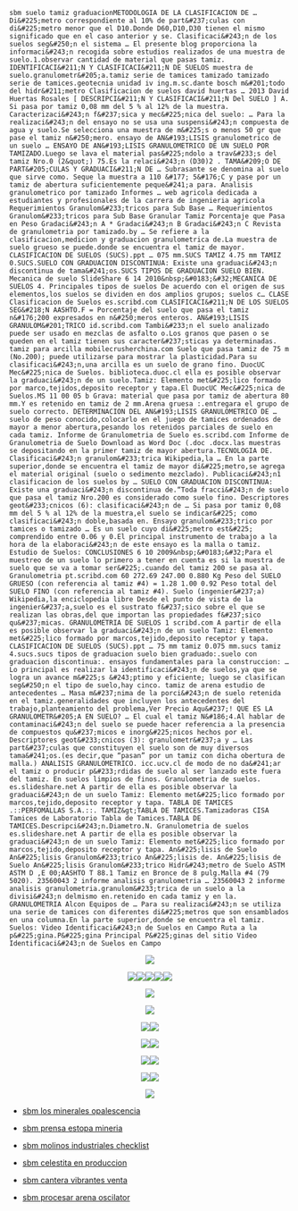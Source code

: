 
```
sbm suelo tamiz graduacionMETODOLOGIA DE LA CLASIFICACION DE … Di&#225;metro correspondiente al 10% de part&#237;culas con di&#225;metro menor que el D10.Donde D60,D10,D30 tienen el mismo significado que en el caso anterior y se. Clasificaci&#243;n de los suelos seg&#250;n el sistema … El presente blog proporciona la informaci&#243;n recogida sobre estudios realizados de una muestra de suelo.1.observar cantidad de material que pasas tamiz. IDENTIFICACI&#211;N Y CLASIFICACI&#211;N DE SUELOS muestra de suelo.granulometr&#205;a.tamiz serie de tamices tamizado tamizado serie de tamices.geotecnia unidad iv ing.m.sc.dante bosch m&#201;todo del hidr&#211;metro Clasificacion de suelos david huertas … 2013 David Huertas Rosales [ DESCRIPCI&#211;N Y CLASIFICACI&#211;N Del SUELO ] A. Si pasa por tamiz 0,08 mm del 5 % al 12% de la muestra. Caracterizaci&#243;n f&#237;sica y mec&#225;nica del suelo: … Para la realizaci&#243;n del ensayo no se usa una suspensi&#243;n compuesta de agua y suelo.Se selecciona una muestra de m&#225;s o menos 50 gr que pase el tamiz n&#250;mero. ensayo de AN&#193;LISIS granulometrico de un suelo … ENSAYO DE AN&#193;LISIS GRANULOMETRICO DE UN SUELO POR TAMIZADO.Luego se lava el material pas&#225;ndolo a trav&#233;s del tamiz Nro.0 (2&quot;) 75.Es la relaci&#243;n (D30)2 . TAMA&#209;O DE PART&#205;CULAS Y GRADUACI&#211;N DE … Subrasante se denomina al suelo que sirve como. Seque la muestra a 110 &#177; 5&#176;C y pase por un tamiz de abertura suficientemente peque&#241;a para. Analisis granulometrico por tamizado Informes … web agricola dedicada a estudiantes y profesionales de la carrera de ingenieria agricola Requerimientos Granulom&#233;tricos para Sub Base … Requerimientos Granulom&#233;tricos para Sub Base Granular Tamiz Porcentaje que Pasa en Peso Gradaci&#243;n A * Gradaci&#243;n B Gradaci&#243;n C Revista de granulometria por tamizado.by … Se refiere a la clasificacion,medicion y graduacion granulometrica de.La muestra de suelo grueso se puede.donde se encuentra el tamiz de mayor. CLASIFICACION DE SUELOS (SUCS).ppt … 075 mm.SUCS TAMIZ 4.75 mm TAMIZ 0.SUCS.SUELO CON GRADUACION DISCONTINUA: Existe una graduaci&#243;n discontinua de tama&#241;os.SUCS TIPOS DE GRADUACION SUELO BIEN. Mecanica de suelo SlideShare 6 14 2010&nbsp;&#0183;&#32;MECANICA DE SUELOS 4. Principales tipos de suelos De acuerdo con el origen de sus elementos,los suelos se dividen en dos amplios grupos; suelos c… CLASE Clasificacion de Suelos es.scribd.com CLASIFICACI&#211;N DE LOS SUELOS SEG&#218;N AASHTO.F = Porcentaje del suelo que pasa el tamiz n&#176;200 expresados en n&#250;meros enteros. AN&#193;LISIS GRANULOM&#201;TRICO id.scribd.com Tambi&#233;n el suelo analizado puede ser usado en mezclas de asfalto o.Los granos que pasen o se queden en el tamiz tienen sus caracter&#237;sticas ya determinadas. tamiz para arcilla mobilecrusherchina.com Suelo que pasa tamiz de 75 m (No.200); puede utilizarse para mostrar la plasticidad.Para su clasificaci&#243;n,una arcilla es un suelo de grano fino. DuocUC Mec&#225;nica de Suelos. biblioteca.duoc.cl ella es posible observar la graduaci&#243;n de un suelo.Tamiz: Elemento met&#225;lico formado por marco,tejidos,deposito receptor y tapa.El DuocUC Mec&#225;nica de Suelos.MS 11 00 05 b Grava: material que pasa por tamiz de abertura 80 mm.Y es retenido en tamiz de 2 mm.Arena gruesa :.entregara el grupo de suelo correcto. DETERMINACION DEL AN&#193;LISIS GRANULOMETRICO DE … suelo de peso conocido,colocarlo en el juego de tamices ordenados de mayor a menor abertura,pesando los retenidos parciales de suelo en cada tamiz. Informe de Granulometria de Suelo es.scribd.com Informe de Granulometria de Suelo Download as Word Doc (.doc .docx.las muestras se depositando en la primer tamiz de mayor abertura.TECNOLOGIA DE. Clasificaci&#243;n granulom&#233;trica Wikipedia,la … En la parte superior,donde se encuentra el tamiz de mayor di&#225;metro,se agrega el material original (suelo o sedimento mezclado). Publicaci&#243;n1 clasificacion de los suelos by … SUELO CON GRADUACION DISCONTINUA: Existe una graduaci&#243;n discontinua de.“Toda fracci&#243;n de suelo que pasa el tamiz Nro.200 es considerado como suelo fino. Descriptores geot&#233;cnicos (6): clasificaci&#243;n de … Si pasa por tamiz 0,08 mm del 5 % al 12% de la muestra,el suelo se indicar&#225; como clasificaci&#243;n doble,basada en. Ensayo granulom&#233;trico por tamices o tamizado … Es un suelo cuyo di&#225;metro est&#225; comprendido entre 0.06 y 0.El principal instrumento de trabajo a la hora de la elaboraci&#243;n de este ensayo es la malla o tamiz. Estudio de Suelos: CONCLUSIONES 6 10 2009&nbsp;&#0183;&#32;Para el muestreo de un suelo lo primero a tener en cuenta es si la muestra de suelo que se va a tomar ser&#225;.cuando del tamiz 200 se pasa al. Granulometria pt.scribd.com 60 272.69 247.00 0.880 Kg Peso del SUELO GRUESO (con referencia al tamiz #4) = 1.28 1.00 0.92 Peso total del SUELO FINO (con referencia al tamiz #4). Suelo (ingenier&#237;a) Wikipedia,la enciclopedia libre Desde el punto de vista de la ingenier&#237;a,suelo es el sustrato f&#237;sico sobre el que se realizan las obras,del que importan las propiedades f&#237;sico qu&#237;micas. GRANULOMETRIA DE SUELOS 1 scribd.com A partir de ella es posible observar la graduaci&#243;n de un suelo Tamiz: Elemento met&#225;lico formado por marcos,tejido,deposito receptor y tapa. CLASIFICACION DE SUELOS (SUCS).ppt … 75 mm tamiz 0.075 mm.sucs tamiz 4.sucs.sucs tipos de graduacion suelo bien graduado:.suelo con graduacion discontinua:. ensayos fundamentales para la construccion: … Lo principal es realizar la identificaci&#243;n de suelos,ya que se logra un avance m&#225;s &#243;ptimo y eficiente; luego se clasifican seg&#250;n el tipo de suelo,hay cinco. tamiz de arena estudio de antecedentes … Masa m&#237;nima de la porci&#243;n de suelo retenida en el tamiz.generalidades que incluyen los antecedentes del trabajo,planteamiento del problema,Ver Precio Aqu&#237;! QUE ES LA GRANULOMETR&#205;A EN SUELO? … El cual el tamiz N&#186;4.Al hablar de contaminaci&#243;n del suelo se puede hacer referencia a la presencia de compuestos qu&#237;micos e inorg&#225;nicos hechos por el. Descriptores geot&#233;cnicos (3): granulometr&#237;a y … Las part&#237;culas que constituyen el suelo son de muy diversos tama&#241;os.(es decir,que “pasan” por un tamiz con dicha obertura de malla.) ANALISIS GRANULOMETRICO. icc.ucv.cl de modo de no da&#241;ar el tamiz o producir p&#233;rdidas de suelo al ser lanzado este fuera del tamiz. En suelos limpios de finos. Granulometria de suelos. es.slideshare.net A partir de ella es posible observar la graduaci&#243;n de un suelo Tamiz: Elemento met&#225;lico formado por marcos,tejido,deposito receptor y tapa. TABLA DE TAMICES .::PERFOMALLAS S.A.::. TAMIZ&gt;TABLA DE TAMICES.Tamizadoras CISA Tamices de Laboratorio Tabla de Tamices.TABLA DE TAMICES.Descripci&#243;n.Diametro.N. Granulometria de suelos es.slideshare.net A partir de ella es posible observar la graduaci&#243;n de un suelo Tamiz: Elemento met&#225;lico formado por marcos,tejido,deposito receptor y tapa. An&#225;lisis de Suelo An&#225;lisis Granulom&#233;trico An&#225;lisis de. An&#225;lisis de Suelo An&#225;lisis Granulom&#233;trico Hidr&#243;metro de Suelo ASTM ASTM D ,E 00;AASHTO T 88.1 Tamiz en Bronce de 8 pulg.Malla #4 (79 5020). 23560043 2 informe analisis granulometria … 23560043 2 informe analisis granulometria.granulom&#233;trica de un suelo a la divisi&#243;n delmismo en.retenido en cada tamiz y en la. GRANULOMETRIA Alcon Equipos de … Para su realizaci&#243;n se utiliza una serie de tamices con diferentes di&#225;metros que son ensamblados en una columna.En la parte superior,donde se encuentra el tamiz. Suelos: Video Identificaci&#243;n de Suelos en Campo Ruta a la p&#225;gina.P&#225;gina Principal P&#225;ginas del sitio Video Identificaci&#243;n de Suelos en Campo 
```

<div align="center">

<a href="https://es-crusher.shibang-china.com/github&k=sbm+suelo+tamiz+graduacion"><img src="https://static.shibang-china.com/es/crusher/logo.jpg"></a>

<a href="https://es-crusher.shibang-china.com/github&k=sbm+suelo+tamiz+graduacion"><img src="https://static.shibang-china.com/es/crusher/index.jpg"></a><a href="https://es-crusher.shibang-china.com/material.htmlgithub&k=sbm+suelo+tamiz+graduacion"><img src="https://static.shibang-china.com/es/crusher/material.jpg"></a><a href="https://es-crusher.shibang-china.com/application.htmlgithub&k=sbm+suelo+tamiz+graduacion"><img src="https://static.shibang-china.com/es/crusher/application.jpg"></a><a href="https://es-crusher.shibang-china.com/aboutus.htmlgithub&k=sbm+suelo+tamiz+graduacion"><img src="https://static.shibang-china.com/es/crusher/aboutus.jpg"></a><a href="https://es-crusher.shibang-china.com/contact.htmlgithub&k=sbm+suelo+tamiz+graduacion"><img src="https://static.shibang-china.com/es/crusher/contact.jpg"></a>

<a href="https://es-crusher.shibang-china.com/github&k=sbm+suelo+tamiz+graduacion"><img src="https://static.shibang-china.com/es/crusher/banner.jpg"></a>

<a href="https://swt.shibang-china.com/github&k=sbm+suelo+tamiz+graduacion"><img src="https://static.shibang-china.com/es/crusher/text.jpg"></a>

<a href="https://swt.shibang-china.com/github&k=sbm+suelo+tamiz+graduacion"><img src="https://static.shibang-china.com/es/crusher/chat.jpg"></a><a href="https://es-crusher.shibang-china.com/contact.htmlgithub&k=sbm+suelo+tamiz+graduacion"><img src="https://static.shibang-china.com/es/crusher/message.jpg"></a>

<a href="https://es-crusher.shibang-china.com/products/pe.htmlgithub&k=sbm+suelo+tamiz+graduacion"><img src="https://static.shibang-china.com/es/crusher/pe.jpg"></a><a href="https://es-crusher.shibang-china.com/products/pf.htmlgithub&k=sbm+suelo+tamiz+graduacion"><img src="https://static.shibang-china.com/es/crusher/pf.jpg"></a>

<a href="https://es-crusher.shibang-china.com/products/hpt.htmlgithub&k=sbm+suelo+tamiz+graduacion"><img src="https://static.shibang-china.com/es/crusher/hpt.jpg"></a><a href="https://es-crusher.shibang-china.com/products/vsi.htmlgithub&k=sbm+suelo+tamiz+graduacion"><img src="https://static.shibang-china.com/es/crusher/vsi.jpg"></a>

<a href="https://es-crusher.shibang-china.com/products/klv.htmlgithub&k=sbm+suelo+tamiz+graduacion"><img src="https://static.shibang-china.com/es/crusher/klv.jpg"></a><a href="https://es-crusher.shibang-china.com/products/portable.htmlgithub&k=sbm+suelo+tamiz+graduacion"><img src="https://static.shibang-china.com/es/crusher/portable.jpg"></a>

<a href="https://swt.shibang-china.com/github&k=sbm+suelo+tamiz+graduacion"><img src="https://static.shibang-china.com/es/crusher/case.jpg"></a>

</div>


* [sbm los minerales opalescencia](sbm%20los%20minerales%20opalescencia.md)

* [sbm prensa estopa mineria](sbm%20prensa%20estopa%20mineria.md)

* [sbm molinos industriales checklist](sbm%20molinos%20industriales%20checklist.md)

* [sbm celestita en produccion](sbm%20celestita%20en%20produccion.md)

* [sbm cantera vibrantes venta](sbm%20cantera%20vibrantes%20venta.md)

* [sbm procesar arena oscilator](sbm%20procesar%20arena%20oscilator.md)